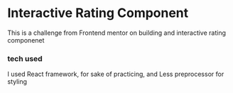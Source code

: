 # Interactive Rating Component

This is a challenge from Frontend mentor on building and interactive rating componenet

### tech used

I used React framework, for sake of practicing, and Less preprocessor for styling

